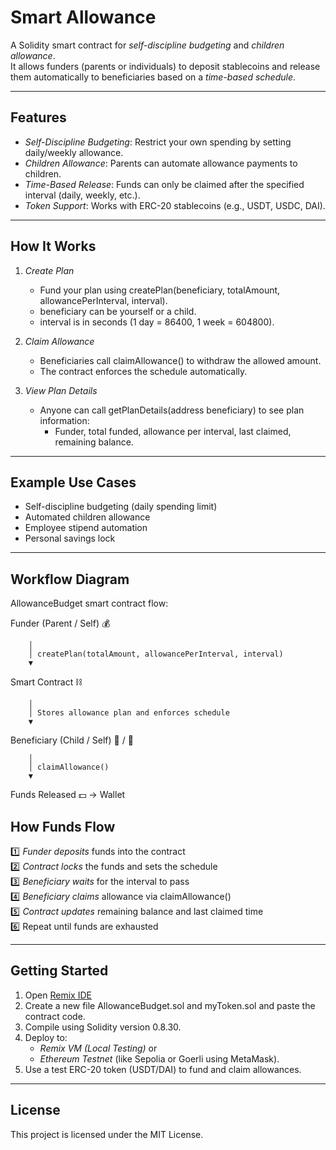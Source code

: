 # Smart Allowance

A Solidity smart contract for *self-discipline budgeting* and *children allowance*.  
It allows funders (parents or individuals) to deposit stablecoins and release them automatically to beneficiaries based on a *time-based schedule*.

---


## Features

- *Self-Discipline Budgeting*: Restrict your own spending by setting daily/weekly allowance.
- *Children Allowance*: Parents can automate allowance payments to children.
- *Time-Based Release*: Funds can only be claimed after the specified interval (daily, weekly, etc.).
- *Token Support*: Works with ERC-20 stablecoins (e.g., USDT, USDC, DAI).

---

## How It Works

1. *Create Plan*
   - Fund your plan using createPlan(beneficiary, totalAmount, allowancePerInterval, interval).
   - beneficiary can be yourself or a child.
   - interval is in seconds (1 day = 86400, 1 week = 604800).

2. *Claim Allowance*
   - Beneficiaries call claimAllowance() to withdraw the allowed amount.
   - The contract enforces the schedule automatically.

3. *View Plan Details*
   - Anyone can call getPlanDetails(address beneficiary) to see plan information:
     - Funder, total funded, allowance per interval, last claimed, remaining balance.

---

## Example Use Cases

- Self-discipline budgeting (daily spending limit)
- Automated children allowance
- Employee stipend automation
- Personal savings lock

---

## Workflow Diagram

AllowanceBudget smart contract flow:

Funder (Parent / Self) 💰

        │
        │ createPlan(totalAmount, allowancePerInterval, interval)
        ▼
Smart Contract ⛓

        │
        │ Stores allowance plan and enforces schedule
        ▼
Beneficiary (Child / Self) 👶 / 🧑

        │
        │ claimAllowance()
        ▼
Funds Released 💵 → Wallet


## How Funds Flow

1️⃣ *Funder deposits* funds into the contract  
2️⃣ *Contract locks* the funds and sets the schedule  
3️⃣ *Beneficiary waits* for the interval to pass  
4️⃣ *Beneficiary claims* allowance via claimAllowance()  
5️⃣ *Contract updates* remaining balance and last claimed time  
6️⃣ Repeat until funds are exhausted

---

## Getting Started

1. Open [Remix IDE](https://remix.ethereum.org)  
2. Create a new file AllowanceBudget.sol and myToken.sol and paste the contract code.  
3. Compile using Solidity version 0.8.30.  
4. Deploy to:
   - *Remix VM (Local Testing)* or  
   - *Ethereum Testnet* (like Sepolia or Goerli using MetaMask).  
5. Use a test ERC-20 token (USDT/DAI) to fund and claim allowances.

---

## License

This project is licensed under the MIT License.
